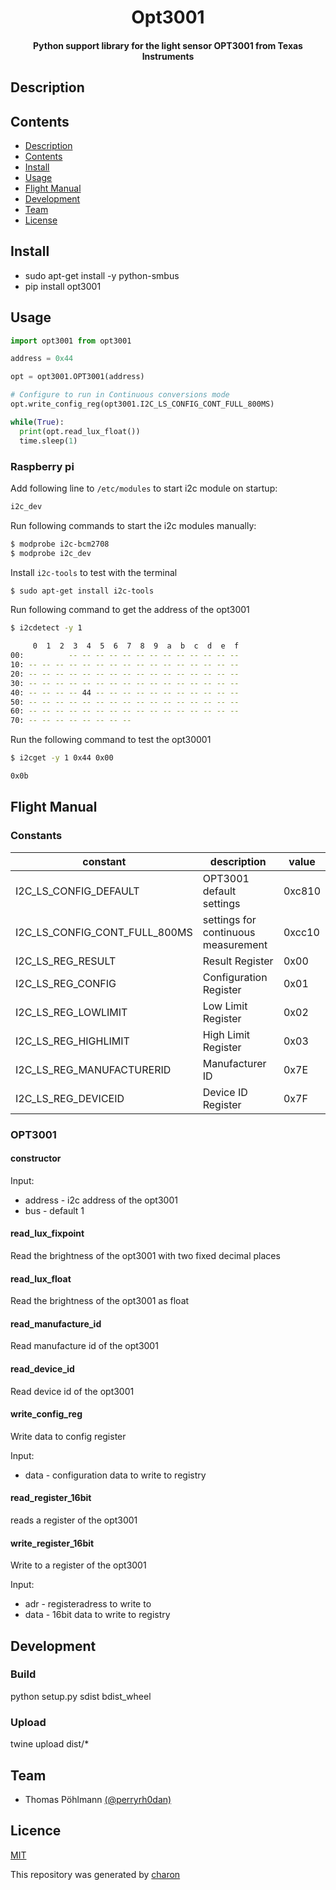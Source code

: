<h1 align="center">
    Opt3001
</h1>

<h4 align="center">
    Python support library for the light sensor OPT3001 from Texas Instruments
</h4>

## Description

## Contents

- [Description](#description)
- [Contents](#contents)
- [Install](#install)
- [Usage](#usage)
- [Flight Manual](#flight-manual)
- [Development](#development)
- [Team](#team)
- [License](#license)

## Install

- sudo apt-get install -y python-smbus
- pip install opt3001

## Usage

```python
import opt3001 from opt3001

address = 0x44

opt = opt3001.OPT3001(address) 

# Configure to run in Continuous conversions mode
opt.write_config_reg(opt3001.I2C_LS_CONFIG_CONT_FULL_800MS)

while(True):
  print(opt.read_lux_float())
  time.sleep(1)
```

### Raspberry pi

Add following line to `/etc/modules` to start i2c module on startup:
``` bash
i2c_dev
```

Run following commands to start the i2c modules manually:
``` bash
$ modprobe i2c-bcm2708
$ modprobe i2c_dev
```

Install `i2c-tools` to test with the terminal

``` bash
$ sudo apt-get install i2c-tools
```

Run following command to get the address of the opt3001

``` bash
$ i2cdetect -y 1

     0  1  2  3  4  5  6  7  8  9  a  b  c  d  e  f
00:          -- -- -- -- -- -- -- -- -- -- -- -- -- 
10: -- -- -- -- -- -- -- -- -- -- -- -- -- -- -- -- 
20: -- -- -- -- -- -- -- -- -- -- -- -- -- -- -- -- 
30: -- -- -- -- -- -- -- -- -- -- -- -- -- -- -- -- 
40: -- -- -- -- 44 -- -- -- -- -- -- -- -- -- -- -- 
50: -- -- -- -- -- -- -- -- -- -- -- -- -- -- -- -- 
60: -- -- -- -- -- -- -- -- -- -- -- -- -- -- -- -- 
70: -- -- -- -- -- -- -- --
```

Run the following command to test the opt30001
``` bash
$ i2cget -y 1 0x44 0x00

0x0b
```

## Flight Manual

### Constants

| constant | description | value |
| --- | --- | --- |
| I2C_LS_CONFIG_DEFAULT | OPT3001 default settings  | 0xc810 |
| I2C_LS_CONFIG_CONT_FULL_800MS | settings for continuous measurement | 0xcc10 |
| I2C_LS_REG_RESULT | Result Register | 0x00 |
| I2C_LS_REG_CONFIG | Configuration Register | 0x01 |
| I2C_LS_REG_LOWLIMIT | Low Limit Register | 0x02 |
| I2C_LS_REG_HIGHLIMIT | High Limit Register | 0x03 |
| I2C_LS_REG_MANUFACTURERID | Manufacturer ID | 0x7E |
| I2C_LS_REG_DEVICEID | Device ID Register | 0x7F |


### OPT3001

#### constructor

Input:
- address - i2c address of the opt3001
- bus - default 1

#### read_lux_fixpoint

Read the brightness of the opt3001 with two fixed decimal places

#### read_lux_float

Read the brightness of the opt3001 as float

#### read_manufacture_id

Read manufacture id of the opt3001

#### read_device_id

Read device id of the opt3001

#### write_config_reg

Write data to config register

Input:
- data - configuration data to write to registry

#### read_register_16bit

reads a register of the opt3001

#### write_register_16bit

Write to a register of the opt3001

Input:
- adr - registeradress to write to
- data - 16bit data to write to registry

## Development

### Build
python setup.py sdist bdist_wheel

### Upload
twine upload dist/*

## Team

- Thomas Pöhlmann [(@perryrh0dan)](https://github.com/perryrh0dan)

## Licence

[MIT](https://github.com/perryrh0dan/opt3001/blob/master/license.md)

This repository was generated by [charon](https://github.com/perryrh0dan/charon)
